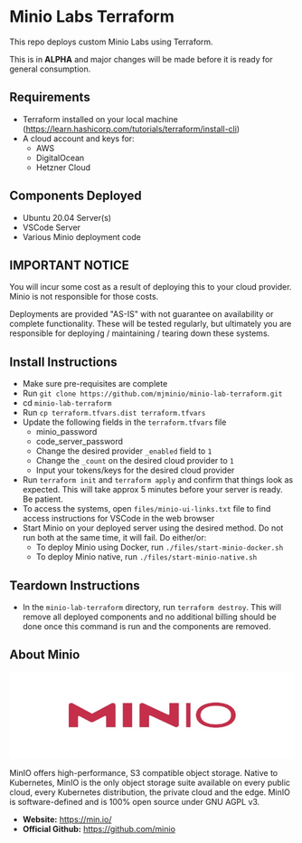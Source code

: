 # Minio Labs Terraform

This repo deploys custom Minio Labs using Terraform.

This is in **ALPHA** and major changes will be made before it is ready for general consumption.

## Requirements
- Terraform installed on your local machine (https://learn.hashicorp.com/tutorials/terraform/install-cli)
- A cloud account and keys for:
  - AWS
  - DigitalOcean
  - Hetzner Cloud

## Components Deployed
- Ubuntu 20.04 Server(s)
- VSCode Server
- Various Minio deployment code

## IMPORTANT NOTICE
You will incur some cost as a result of deploying this to your cloud provider. Minio is not responsible for those costs.

Deployments are provided "AS-IS" with not guarantee on availability or complete functionality. These will be tested regularly, but ultimately you are responsible for deploying / maintaining / tearing down these systems.

## Install Instructions
- Make sure pre-requisites are complete
- Run `git clone https://github.com/mjminio/minio-lab-terraform.git`
- cd `minio-lab-terraform`
- Run `cp terraform.tfvars.dist terraform.tfvars`
- Update the following fields in the `terraform.tfvars` file
  - minio_password
  - code_server_password
  - Change the desired provider `_enabled` field to `1`
  - Change the `_count` on the desired cloud provider to `1`
  - Input your tokens/keys for the desired cloud provider
- Run `terraform init` and `terraform apply` and confirm that things look as expected. This will take approx 5 minutes before your server is ready. Be patient.
- To access the systems, open `files/minio-ui-links.txt` file to find access instructions for VSCode in the web browser
- Start Minio on your deployed server using the desired method. Do not run both at the same time, it will fail. Do either/or:
  - To deploy Minio using Docker, run `./files/start-minio-docker.sh`
  - To deploy Minio native, run `./files/start-minio-native.sh`

## Teardown Instructions
- In the `minio-lab-terraform` directory, run `terraform destroy`. This will remove all deployed components and no additional billing should be done once this command is run and the components are removed.

## About Minio

![Minio](assets/static/minio-logo.jpg)

MinIO offers high-performance, S3 compatible object storage.
Native to Kubernetes, MinIO is the only object storage suite available on every public cloud, every Kubernetes distribution, the private cloud and the edge. MinIO is software-defined and is 100% open source under GNU AGPL v3.

- **Website:** https://min.io/
- **Official Github:** https://github.com/minio